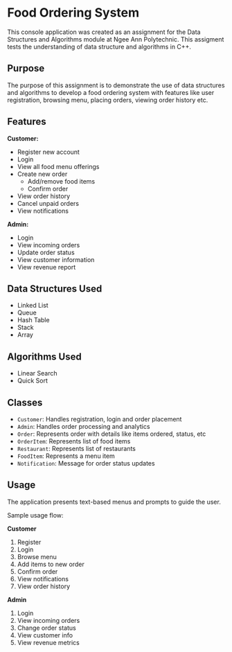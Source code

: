 # Food Ordering System

This console application was created as an assignment for the Data Structures and Algorithms module at Ngee Ann Polytechnic. This assigment tests the understanding of data structure and algorithms in C++.

## Purpose

The purpose of this assignment is to demonstrate the use of data structures and algorithms to develop a food ordering system with features like user registration, browsing menu, placing orders, viewing order history etc.

## Features

**Customer:**

- Register new account
- Login  
- View all food menu offerings
- Create new order
    - Add/remove food items
    - Confirm order
- View order history
- Cancel unpaid orders
- View notifications

**Admin:**  

- Login
- View incoming orders
- Update order status
- View customer information
- View revenue report

## Data Structures Used

- Linked List 
- Queue
- Hash Table
- Stack
- Array

## Algorithms Used

- Linear Search
- Quick Sort

## Classes

- `Customer`: Handles registration, login and order placement
- `Admin`: Handles order processing and analytics  
- `Order`: Represents order with details like items ordered, status, etc
- `OrderItem`: Represents list of food items
- `Restaurant`: Represents list of restaurants
- `FoodItem`: Represents a menu item 
- `Notification`: Message for order status updates

## Usage

The application presents text-based menus and prompts to guide the user.

Sample usage flow:

**Customer**

1. Register
2. Login
3. Browse menu  
4. Add items to new order
5. Confirm order
6. View notifications 
7. View order history

**Admin** 

1. Login 
2. View incoming orders
3. Change order status  
4. View customer info
5. View revenue metrics

